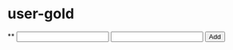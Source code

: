 # user-gold
<!DOCTYPE html>
<html> **
<head><title>Calculator</title></>
<body>
  <input id="num1" type="number">
  <input id="num2" type="number">
  <button onclick="add()">Add</button>
  <p
    id="result"></p>

  <script>
    function (add) {
      const a = parseFloat(document.getElementById("num1").value);
      const b = parseFloat(document.getElementById("num2").value);
      document.getElementById("result").innerText = "Result: " + (a +b );
    }
  </script>
</body>
</html>
